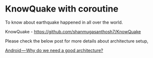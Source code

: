 # KnowQuake with coroutine

To know about earthquake happened in all over the world.

KnowQuake - https://github.com/shanmugasanthosh7/KnowQuake

Please check the below post for more details about architecture setup,

[Android — Why do we need a good architecture?][TUTURL]







[TUTURL]: https://medium.com/@shanmugasanthosh/android-why-do-we-need-a-good-architecture-18bdab042d78
